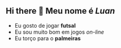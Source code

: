 ## Hi there 👋 Meu nome é *Luan*

- Eu gosto de jogar **futsal**
- Eu sou muito bom em jogos *on-line*
- Eu torço para o **palmeiras**
